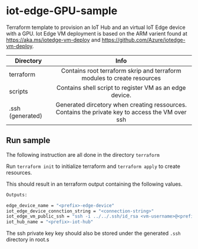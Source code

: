 # iot-edge-GPU-sample
Terraform template to provision an IoT Hub and an virtual IoT Edge device with a GPU. Iot Edge VM deployment is based on the ARM varient found at https://aka.ms/iotedge-vm-deploy and https://github.com/Azure/iotedge-vm-deploy.

| Directory        | Info           |
| -------------    |:-------------:|
| terraform        | Contains root terraform skrip and terraform modules to create resources  |
| scripts          | Contains shell script to register VM as an edge device.       |  
| .ssh (generated) | Generated dircetory when creating ressources. Contains the private key to access the VM over ssh  |

## Run sample

The following instruction are all done in the directory `terraform`

Run `terraform init` to initialize terraform and `terraform apply` to create resources.

This should result in an terraform output  containing the following values.

```bash
Outputs:

edge_device_name = "<prefix>-edge-device"
iot_edge_device_connction_string = "<connection-string>"
iot_edge_vm_public_ssh = "ssh -i ../../.ssh/id_rsa <vm-username>@<prefix>-iot-edge.westeurope.cloudapp.azure.com"
iot_hub_name = "<prefix>-iot-hub"
```

The ssh private key key should also be stored under the generated `.ssh` directory in root.s